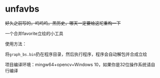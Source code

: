 # unfavbs

~~好久之前写的，呜呜呜，黑历史，哪天一定要给这坨重构一下~~

一个合并favorite立绘的小工具

使用方法：

将`graph_bs.bin`扔在程序目录，然后执行程序，程序会自动解包并合成立绘

项目编译环境：mingw64+opencv+Windows 10，如果你是32位操作系统请自行编译
